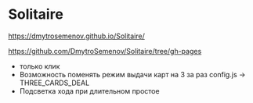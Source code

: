 # Solitaire

https://dmytrosemenov.github.io/Solitaire/

https://github.com/DmytroSemenov/Solitaire/tree/gh-pages
- только клик
- Возможность поменять режим выдачи карт на 3 за раз 
config.js -> THREE_CARDS_DEAL
- Подсветка хода при длительном простое